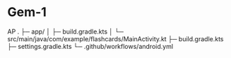 # Gem-1
AP
.
├─ app/
│  ├─ build.gradle.kts
│  └─ src/main/java/com/example/flashcards/MainActivity.kt
├─ build.gradle.kts
├─ settings.gradle.kts
└─ .github/workflows/android.yml
